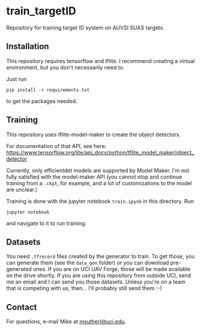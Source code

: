 # train_targetID

Repository for training target ID system on AUVSI SUAS targets.

## Installation

This repository requires tensorflow and tflite. I recommend creating a virtual environment, but you don't necessarily need to.

Just run 

```
pip install -r requirements.txt
```

to get the packages needed.

## Training

This repository uses tflite-model-maker to create the object detectors. 

For documentation of that API, see here: https://www.tensorflow.org/lite/api_docs/python/tflite_model_maker/object_detector

Currently, only efficientdet models are supported by Model Maker. I'm not fully satisfied with the model-maker API (you cannot stop and continue training from a `.ckpt`, for example, and a lot of customizations to the model are unclear.)

Training is done with the jupyter notebook `train.ipynb` in this directory. Run

```jupyter notebook```

and navigate to it to run training.

## Datasets

You need `.tfrecord` files created by the generator to train. To get those, you can generate them (see the `data_gen` folder) or you can download pre-generated ones. If you are on UCI UAV Forge, those will be made available on the drive shortly. If you are using this repository from outside UCI, send me an email and I can send you those datasets. Unless you're on a team that is competing with us, then... I'll probably still send them :-)

## Contact

For questions, e-mail Mike at msutherl@uci.edu.